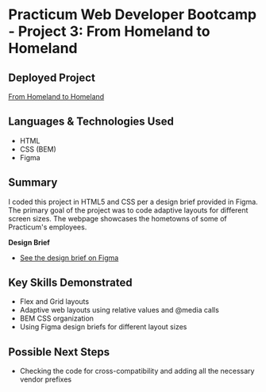 # Practicum Web Developer Bootcamp - Project 3: From Homeland to Homeland
## Deployed Project
[From Homeland to Homeland](https://v-chai.github.io/web_project_3/)

## Languages & Technologies Used  
- HTML 
- CSS (BEM)
- Figma
  
## Summary 
I coded this project in HTML5 and CSS per a design brief provided in Figma. The primary goal of the project was to code adaptive layouts for different screen sizes. The webpage showcases the hometowns of some of Practicum's employees. 
  
**Design Brief**  
* [See the design brief on Figma](https://www.figma.com/file/1zCYcflj6BJx5VqOvXU9nb/Sprint-3-From-Homeland-to-Homeland-desktop-mobile?node-id=0%3A1)  
  
## Key Skills Demonstrated
- Flex and Grid layouts
- Adaptive web layouts using relative values and @media calls
- BEM CSS organization 
- Using Figma design briefs for different layout sizes

## Possible Next Steps
- Checking the code for cross-compatibility and adding all the necessary vendor prefixes